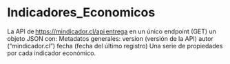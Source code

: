 # Indicadores_Economicos
La API de https://mindicador.cl/api entrega en un único endpoint (GET) un objeto JSON con:  Metadatos generales:  version (versión de la API)  autor (“mindicador.cl”)  fecha (fecha del último registro)  Una serie de propiedades por cada indicador económico.
